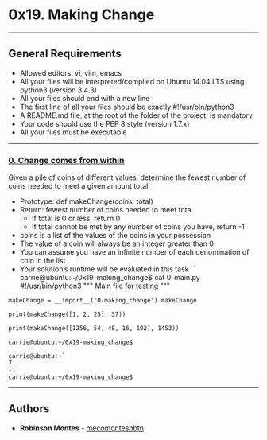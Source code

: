 # 0x19. Making Change

---
## General Requirements
-    Allowed editors: vi, vim, emacs
-    All your files will be interpreted/compiled on Ubuntu 14.04 LTS using python3 (version 3.4.3)
-    All your files should end with a new line
-    The first line of all your files should be exactly #!/usr/bin/python3
-    A README.md file, at the root of the folder of the project, is mandatory
-    Your code should use the PEP 8 style (version 1.7.x)
-    All your files must be executable

---
### [0. Change comes from within](./0-making_change.py)
Given a pile of coins of different values, determine the fewest number of coins needed to meet a given amount total.

-    Prototype: def makeChange(coins, total)
-    Return: fewest number of coins needed to meet total
     -   If total is 0 or less, return 0
     -   If total cannot be met by any number of coins you have, return -1
-    coins is a list of the values of the coins in your possession
-    The value of a coin will always be an integer greater than 0
-    You can assume you have an infinite number of each denomination of coin in the list
-    Your solution’s runtime will be evaluated in this task
``
carrie@ubuntu:~/0x19-making_change$ cat 0-main.py
#!/usr/bin/python3
"""
Main file for testing
"""
```
makeChange = __import__('0-making_change').makeChange

print(makeChange([1, 2, 25], 37))

print(makeChange([1256, 54, 48, 16, 102], 1453))

carrie@ubuntu:~/0x19-making_change$

carrie@ubuntu:~`
7
-1
carrie@ubuntu:~/0x19-making_change$
```
---
## Authors

* **Robinson Montes** - [mecomonteshbtn](https://github.com/mecomontes)
